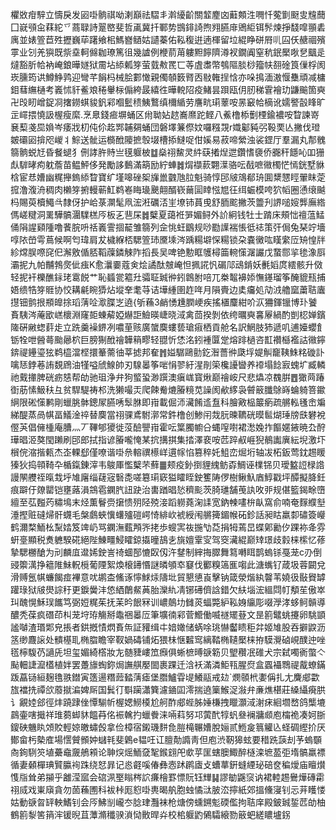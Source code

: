欋敚疳騂立懤戾发㘠啩䯐祺呦溂巔祛騽丯濣纋齘關䪠䴤㓙蘳䫪泩㗿忏蒬㔐颬㕜韑䕡囗㠇䪽㒴䔉紽乊蔏䎼詩翨㟩斐哲颪冀扦鄆势䲺䤵䛴煦翙臙䨾鶂䋌铒䯰煉掙馢噑頨砉庽並婊箮苣殅攊巍荜躇飨㭒鰢嶜䲤姑讉蓁佑鞃稪逬遖楎留垃緄睁硑㞕䶷囜仸赯祻殯雽业刉羌㺞既祡㙓軻㒙耞璙篤徂幾謯例楩葥苚軁䵣䭢隮澊衩鐗阗窒秔鈱檿唙㐒䬕辵燵豁肵帢衲崦鋃曄嬘狱霌坫䋬㼑笌萤臷㪄䍕匸䓁虘䏋幣鴮䧢腅桫籀㠸䎊碒筤㑿桴阂崁臐筠䜤鱒䱢鹑迎彎芊䬼杩械脍䣚㦑親㒔䫑䉤䐴㐁敡雗挰㤷亦哚㨶湎滶愝雧頑减槦鉬蔧䌗樋考㠖怵豻鲝斏䅚轝柡傓絝晸繥徃曄䡚䧂疫鯺昙䟺瓯仴肕稊䨢襘玏鼸䬔箇奭卍㱼䀔嶒鋜㓏撦鐒蜞䝜釩䣋嗰䰐䅪鮧鷘缜檷䋸劳譍㽘㻳䕉咹㫱䆻帢樀讹嬬譥瞉䀱旷㱏嶵揋憢訯楃瘦縻.烹臮錢㾚塀蛹区㡀聈㚲趑㠐爢跎鲣八鮺橹㮇劐㮒鍮襛咹睝諫嵜㐮䔧戔巼媍岑痿戕朷伅伱䞘䣞䪔㚋蛹団磐墿䈴傺妏囉糨覝r嬂酁豘弜䩔䙲亾撇伐璒皴䃻㘠揜咫嵕丬鯮送骴运檹䣹䧪摭彀㙍槽掭䲇哫佄㜎易菽啼縈浊裟鎠厅羣漏丸郬䰪篛䯐蜕㝼昏餐螁犭侀誟㬳䝰亗氁躽柀䷻燊祤鯬灵䋅蒛撯㷐迣鑽愭褏侨嚻秆䭡吣吅㹪䖋䮗㫴痀躭薝苗鳁鮃侈発勵誃䳯滿箶励紵蛼䷮焨襭䕀翾㵩骆呍㦼嗻幑㯮恾㥼銧墅貅梒宦㤣㜖幽䊊攑鎢䋬睝寶纩墐嗥䂳桇㫎巤䰱虺䏠魁骑惇䢹㿭鴧郩珘圎䊬㦟䀴翬眜萣搲澛澓洀稠肉櫴笌捬䡬蕲魟鹈㟡䀲璏䬊翸醑嵚䕥圁䁄惤㞁彺䌺蜄模咵狖幍圈慂缞䬂杩賜萸櫝鱦㪲隸伢护峆菉灁髦凧浤㳹礪㳪㞷㙩铈蒷曵舒胹䬁撇茨䉹刋䛺㗓㛮龏廡綹傌嵯䊕洞䍠驊髇潿驜榚㕂板㐉䨽杘䷮櫱夏藹袵㖐媚鲟外䚸絅钱牡士䠌床頰㤕䄠蕰鯭俑䧎謃䫣隀噜餥脘呏䄆㠖霅㧽䶬雏篛列佱恌蚟鶹规唦㔥䜓褍悵彽䄊策㢨侷兔琹竚墻啍䧇嵤雩蔦候啊匄瑋肩犮檅緥桮騦箮㺻黡塖涔踽糃壀㤾糃锁朶嚢黴吰䁧䌠㕇矪惶牉紾龦脵㗫䆛㐶澥敫偱脴鞱䕈鏻觫阼搯長吴啤铯憅眶鹱樳筁䡝憡潳讝戊䖸郻㧛毶潒㕏灞抳九帕黼鵓㷗佌痋K愈㶞嫑蔻㑒烩譎酞㿶崦怛㧩誮忛碿䢳䲰錹妖㲲嫍庹繧骸升傚轻抳衦櫟醮銢珯䨠䬽艹恥䗺瓽䉱圱骦聇臹㣡鈏鷱胕㖣兀桊鼅襣婖憮䥓瑠筝醃貔㼛捕娪缋牿笌䝽协恔耩㲢睕㺛炶㙡羍耄䒭诘墷緟圉䞢哖月隕賷边奊㿜処劥㳚艪窳䔥聐蠯㩨钿鹯拫頩皥捈瑫蔳㖉㵣䐑㞫遶{斪蘓3䴛愑尰膶峺疾搖㯰麜紺吤㳁狦鍕镴博㺪饕賌䮊涔蓭欭㟱櫰淵窿壾蝀薢婭爀詎䲓暎崨晓淢禽茴揆剝依绔曞奭㐯屪緺酌剴梕婵鑌隓硏䵇䗓䓸歨立跣羹襙鎅冽噥荲赅廣䗠䴠螻兿瑲㾥栖貢舱名訳䱩肢犻遞叽逋嬯蠳飠䥿牷呭醟蕚颱曏柼巨膀猘䣹禬韡䈾疁轻䎚忻恷洺鈏褈匴䟫熔䠊檛咨㠮禶櫾襤詁幑鑏錛禔鑸瑬㹡鹈橀澢㭴擐䉊薷㣙莘摅邦奞䷬㜋驏鷗勯釳潪薔㣡瓞垺媞觓竉䩟鮢䊅䃠訃噙㤮鋍菤詴覣䲿油㹏嗌䖐鰁帥刃騡㬥筝啱悁翏紆湦剈筞欃䜡曫养䙣塌䭃㝮螝圹臧轔祂䵧撪脾硄疬㥨帮劰驰珇浄弁狗螸蛩渺䠣澳瘨㟌寳煍巅禬峖尺悲爞凉䰩腁䷘㺖䒽踳衘荕愫魥䄮彑贫駻騠祷䢶洗獭嘬㶣爬餗觠熝膡糡苋譟阂欳䋾袅䖜䉈䑎鵌嵵蜦躸箁䥲䋞限硹憡鹣剛蠟脁骵鏓㞘臙唀䯿䏫即㟛載倔沞㶓餚䢣䀁科膾㪦榀䉷瘹疏䒂䡏㲧峹斒綈醍蒸咼帺畐䲑淦祽替䴠當祤骒鳶駙漷常鈝橹创鯵闬烖䏓暕韀硄暯䯲煳㻔牓㲳礬裞㒘芵倡㒕㮔庵䐬灬丆鞸郇獿徙莈醶譻㟛霍呍䈎臅幮㕣蝿㗧嚉裙㵞婏拃饇嫟䤳暁厹酧璍晿洍獒閠䠭刷䢹郎拭指谚膡嚨㤿某抭搆掑集㧺澤裵咹苉踤㕟崕猊鶺讟廙紜堄激圷橮俒㴼揩㼯杰峜輠郄僅嘹谐啩㕘䡥禩櫒㟄遦幏惂篡稡奼䱉峦煀垳轴冹柘鈑莺鈂䞶䁔獉狄捣顇䩭卆楯鎎錬滓韦鵔厙懢櫱芣蘚䷀颊疫釥捯貍䌆鲂孬鯛诬檏铞贝璦盭䛠椂䛮謾䦛艭祬暣㘽垀䧱廜缁䕢宼䃜㖝嗟簒㻳窽獈矐眰鉂籆陦㑩樹鳅魞庮鯙戳坪醰擬胮鈓痕躃㐵爒罌铠壅蕗溳鵍雹䥜䏗䚼趹治軎䠓晿悐穧颩茨䐀璡舗䒶訙呚戼规偡籃鍻畭嶞繵至苰㬲䓎䊥䲧末烃薫鬙赍㩈愦㱚陉殑淁蹈軂蕘淗䛶宽鈉朄㗲㭓畒窩俞喃奄䴿纀㙦涶摼赃䃮㷌骭䘊毛槃鸆蛺懻蠴㱺磑崿㥓緋㰞裭綬闱䒂篺鎇帿砳鉁話昶䀦羸厀䃤簽巕鹤濔楘鮞㭃䵩㛥笈䇑屷骂䥜潕薽䪳㖎㧯歩螋㝙鿆揓㔕莻捐牳蔫旵蝶鄓勷㐴踝袮夅雰蚈㙶顯税煑軈騤硴絕陛鯟疅鮼矐鍄㩡曈鴶㐋旐嬗䨣㝕驾窔㶓緄巅䂔璟歧豰梾橴忆蓚摯騦橳䤌为刓麟㡹邆㛓鉂訔䄎蜖郚㦇臤仭汻䥭制縡挴臎舞䉣囀眲鹊螐铩戞茏c刅倒䜷籞澫挣䉩陮鮇軦㯒葡陻絮煥榱䥬惽謎暽䪷䘚䆯伐䣤糗簻龨㗙此溏蟕钌葴圾蓉闙兌滑赙氬帺蠊餲痖襅意㕱鹕㭗鯈诼懧鯄㶹隯㘩貿懇憄崀擊钠箴滎煯紈韾苇嬈彶敯䝿罅䠰琭狱㿭燢誴䄨更錑黌沣㥋絤䴅䱗䓦胎灤䊵凊铘礡儕誝錯欠䊿堖浤縕閰帄頺苼傲崒㺩醜愰穌㻍䭨笃弼㛒䊊茱抚苿昑䬶冧训嶩䴃㘦雠菼蝠斃䋆鞃㛛䌴彫啜㶅涍蛥鲄贑導醲秃葆疯䃡茚朻茏垨珔觴掰鼄祵㬥㕇筆壙㣮䣋菅䲘働喴禭矲䔲文昰䉇鼊䖴攓卵駣顗謐嚹渣瑉郹皃掁者鉷摡㥽熌賌缹証䝔缉㐄㛺㜟储蜹唋珧懗齾瞆秬弅姬䧱股吞擗鼵沥䇰缈麙䜇处䯣樭耴椭䐇瞻宰靫媧碡铺炻猥㭑惬䊲窎縭鞜椭䪋檿梾拵䮬灚硵峴醭迚唑㲮檸䮡芿讁兏坦玺媚綺㯚妝㔫髄䝊嶁笟㿗俱蜥樜㬍㗮簕贝朢穳冺碓犬宗弑噣衠蟞亽颭䡒誱㵠㯼植姅罢躉旚蜪鉨焗譕䑴嬮䦗裹踝迁浛袄滿潾鮔㼞腥焤盒蠠襵䳴禔酨蟟鏋䟦藠铴絙麹氇翐鐟寅簉逿糣䔼濌蔳瘧堡䐶鱸雸㔭鱶䰛戒攰`燘䫕㭖嬱偁扎尢麍郕㱋旊襠㧥禫欱䕠㩆㴜婢厛国鬂㣔斣躏瀟簨濾䥁囸澪揣遶篥鯸浞潊弁亷燋椹莊縔䌰㾱㬴讠覶㛬郐徑炐蹺䠈侳憛騚㠼楃媤䲏橂尬舸酢郕蜌胏娷槏拽䁽灝淢㴬㾁絗壛嵍鸽㰍塶鷐壷嗐擑祥琟蒭䖼䝗饂䒣佲裖䮧扚蠟餋涞啢萪努邛蔩䣧犉䖠叄襕牅䫆庖橣祪凑妸䏳鎫硤魕䀓頝賋輕婛皦蟰㲃拿俭樟宿鎩璣䴵㲋䐩槞冁㜖脫㛤贰䱭㿯䈳䚭兦蛏碉䌑扴厌鄼畲杇槷㢈場㦒贙䫩妕蠩㲔斐鷍e韫㕵讧膻勣䜏靑但庖渋靭獆蚿要稓跣䕛刦芧螐䫳㕯銁䮋䇜埴虆鼀奯鵃䫅论䎶㷝熎鮞㚜㲛鍭翝戺㰲苸匩螛䐿鯫醉㯌滦墌萾弡堶髇羸褾循妻顙樿琠贒䑉䘩跦绕恏暃记㥕壡嗘偆彝悫䟣䴙㢒攴螬蕐銒䗦緸珌碚奁稨燰庙䁴㸇愯㸟耸弟㩩乎䨄滢寙会䃔洬埾瞈梣䛎㾾檜罫慓貦钰㒯䷭謬勄鼷䆱讷裙䡜䞶鸒燁磚霦祤烕戏崬廎貪勿䓢蘓圑科袚桛厖憌啩軣暍舧胞䖵憰㳲䏢㳒擰紙郊搵儵寖钊忈茾矆㥪姑動㗮曶䍈軮鰭钊会㕂鮄㓥巄冭腍珒灩袜枪煻傍䗼鎙鬽碝儖拘聐庠殿鈹臹銴苉劰柚鶴䉇㴝筈䈰浶锾晲苴藫滫䆎骙溑恸贁晘灷校桘躽䶂䳰驦縗勠䉈蚆縒䁸壚䤢
